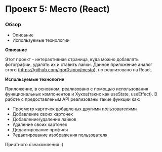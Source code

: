 # Проект 5: Место (React)

### Обзор

* Описание
* Используемые технологии

**Описание**

Этот проект - интерактивная страница, куда можно добавлять фотографии, удалять их и ставить лайки.
Данное приложение аналог этого (https://github.com/igor0sipov/mesto), но реализовано на React.

**Используемые технологии**

Приложение, в основном, реализовано с помощью использования функциональных компонентов и Хуков(таких как useState, useEffect).
В работе с предоставленым API реализованы такие функции как: 
* Просмотр карточек добавленых другими пользователями
* Добавление своих карточек
* Добавление/удаление лайков
* Удаление своих карточек
* Дедактирование профиля
* Редактирование изображения пользователя

Приятного ознакомления :)
